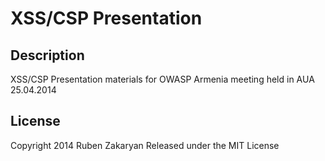 XSS/CSP Presentation
====================

Description
-----------
XSS/CSP Presentation materials for OWASP Armenia meeting held in AUA 25.04.2014

License 
-------
Copyright 2014 Ruben Zakaryan
Released under the MIT License
